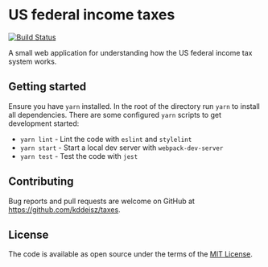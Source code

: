 # US federal income taxes

[![Build Status](https://github.com/kddeisz/taxes/workflows/Main/badge.svg)](https://github.com/kddeisz/taxes/actions)

A small web application for understanding how the US federal income tax system works.

## Getting started

Ensure you have `yarn` installed. In the root of the directory run `yarn` to install all dependencies. There are some configured `yarn` scripts to get development started:

* `yarn lint` - Lint the code with `eslint` and `stylelint`
* `yarn start` - Start a local dev server with `webpack-dev-server`
* `yarn test` - Test the code with `jest`

## Contributing

Bug reports and pull requests are welcome on GitHub at https://github.com/kddeisz/taxes.

## License

The code is available as open source under the terms of the [MIT License](https://opensource.org/licenses/MIT).
